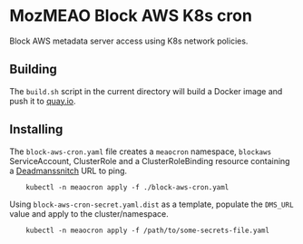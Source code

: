 # MozMEAO Block AWS K8s cron

Block AWS metadata server access using K8s network policies.

## Building

The `build.sh` script in the current directory will build a Docker image and push it to [quay.io](https://quay.io/repository/mozmar/blockaws).

## Installing

The `block-aws-cron.yaml` file creates a `meaocron` namespace, `blockaws` ServiceAccount, ClusterRole and a ClusterRoleBinding  resource containing a [Deadmanssnitch](http://deadmanssnitch.com/) URL to ping.

```shell
    kubectl -n meaocron apply -f ./block-aws-cron.yaml
```

Using `block-aws-cron-secret.yaml.dist` as a template, populate the `DMS_URL` value and apply to the cluster/namespace.

```shell
    kubectl -n meaocron apply -f /path/to/some-secrets-file.yaml
```